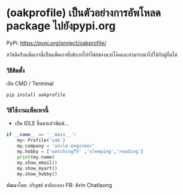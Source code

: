 # (oakprofile) เป็นตัวอย่างการอัพโหลด package ไปยังpypi.org

PyPi: https://pypi.org/project/oakprofile/

สวัสดีครับแพ็คเกจนี้เป็นแพ็คเกจที่อธิบายโปรไฟล์ของนายโอ๊คและสามารถนำไปใช้กับผู้อื่นได้


### วิธีติดตั้ง

เปิด CMD / Terminal

```python
pip install oakprofile
```

### วิธีใช้งานแพ็คเพจนี้

- เปิด IDLE ขึ้นมาแล้วพิมพ์...

```python
if __name__ == '__main__':
    my= Profile('oak')
    my.company = 'uncle-engineer'
    my.hobby = ['watchingTV' ,'sleeping','reading']
    print(my.name)
    my.show_email()
    my.show_myart()
    my.show_hobby()
```

พัฒนาโดย: อริญชย์ ชาติละออง
FB: Arin Chatlaong
